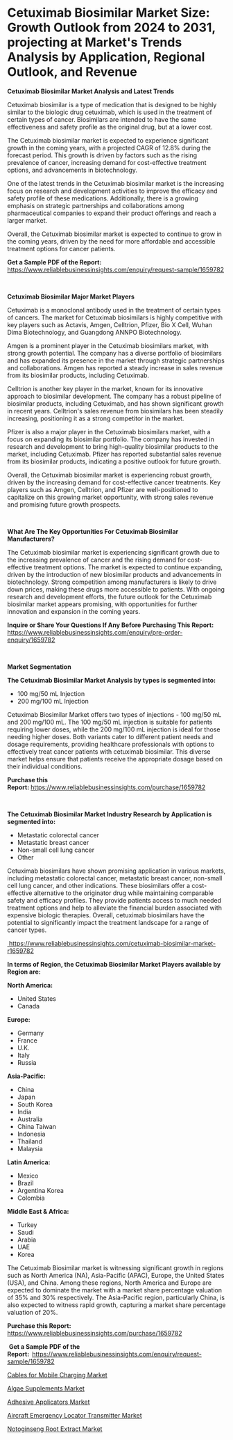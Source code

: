 <p><h1>Cetuximab Biosimilar Market Size: Growth Outlook from 2024 to 2031, projecting at Market's Trends Analysis by Application, Regional Outlook, and Revenue</h1></p><p><strong>Cetuximab Biosimilar Market Analysis and Latest Trends</strong></p>
<p><p>Cetuximab biosimilar is a type of medication that is designed to be highly similar to the biologic drug cetuximab, which is used in the treatment of certain types of cancer. Biosimilars are intended to have the same effectiveness and safety profile as the original drug, but at a lower cost.</p><p>The Cetuximab biosimilar market is expected to experience significant growth in the coming years, with a projected CAGR of 12.8% during the forecast period. This growth is driven by factors such as the rising prevalence of cancer, increasing demand for cost-effective treatment options, and advancements in biotechnology.</p><p>One of the latest trends in the Cetuximab biosimilar market is the increasing focus on research and development activities to improve the efficacy and safety profile of these medications. Additionally, there is a growing emphasis on strategic partnerships and collaborations among pharmaceutical companies to expand their product offerings and reach a larger market.</p><p>Overall, the Cetuximab biosimilar market is expected to continue to grow in the coming years, driven by the need for more affordable and accessible treatment options for cancer patients.</p></p>
<p><strong>Get a Sample PDF of the Report:&nbsp;</strong> <a href="https://www.reliablebusinessinsights.com/enquiry/request-sample/1659782">https://www.reliablebusinessinsights.com/enquiry/request-sample/1659782</a></p>
<p>&nbsp;</p>
<p><strong>Cetuximab Biosimilar Major Market Players</strong></p>
<p><p>Cetuximab is a monoclonal antibody used in the treatment of certain types of cancers. The market for Cetuximab biosimilars is highly competitive with key players such as Actavis, Amgen, Celltrion, Pfizer, Bio X Cell, Wuhan Dima Biotechnology, and Guangdong ANNPO Biotechnology.</p><p>Amgen is a prominent player in the Cetuximab biosimilars market, with strong growth potential. The company has a diverse portfolio of biosimilars and has expanded its presence in the market through strategic partnerships and collaborations. Amgen has reported a steady increase in sales revenue from its biosimilar products, including Cetuximab.</p><p>Celltrion is another key player in the market, known for its innovative approach to biosimilar development. The company has a robust pipeline of biosimilar products, including Cetuximab, and has shown significant growth in recent years. Celltrion's sales revenue from biosimilars has been steadily increasing, positioning it as a strong competitor in the market.</p><p>Pfizer is also a major player in the Cetuximab biosimilars market, with a focus on expanding its biosimilar portfolio. The company has invested in research and development to bring high-quality biosimilar products to the market, including Cetuximab. Pfizer has reported substantial sales revenue from its biosimilar products, indicating a positive outlook for future growth.</p><p>Overall, the Cetuximab biosimilar market is experiencing robust growth, driven by the increasing demand for cost-effective cancer treatments. Key players such as Amgen, Celltrion, and Pfizer are well-positioned to capitalize on this growing market opportunity, with strong sales revenue and promising future growth prospects.</p></p>
<p>&nbsp;</p>
<p><strong>What Are The Key Opportunities For Cetuximab Biosimilar Manufacturers?</strong></p>
<p><p>The Cetuximab biosimilar market is experiencing significant growth due to the increasing prevalence of cancer and the rising demand for cost-effective treatment options. The market is expected to continue expanding, driven by the introduction of new biosimilar products and advancements in biotechnology. Strong competition among manufacturers is likely to drive down prices, making these drugs more accessible to patients. With ongoing research and development efforts, the future outlook for the Cetuximab biosimilar market appears promising, with opportunities for further innovation and expansion in the coming years.</p></p>
<p><strong>Inquire or Share Your Questions If Any Before Purchasing This Report:</strong> <a href="https://www.reliablebusinessinsights.com/enquiry/pre-order-enquiry/1659782">https://www.reliablebusinessinsights.com/enquiry/pre-order-enquiry/1659782</a></p>
<p>&nbsp;</p>
<p><strong>Market Segmentation</strong></p>
<p><strong>The Cetuximab Biosimilar Market Analysis by types is segmented into:</strong></p>
<p><ul><li>100 mg/50 mL Injection</li><li>200 mg/100 mL Injection</li></ul></p>
<p><p>Cetuximab Biosimilar Market offers two types of injections - 100 mg/50 mL and 200 mg/100 mL. The 100 mg/50 mL injection is suitable for patients requiring lower doses, while the 200 mg/100 mL injection is ideal for those needing higher doses. Both variants cater to different patient needs and dosage requirements, providing healthcare professionals with options to effectively treat cancer patients with cetuximab biosimilar. This diverse market helps ensure that patients receive the appropriate dosage based on their individual conditions.</p></p>
<p><strong>Purchase this Report:&nbsp;</strong><a href="https://www.reliablebusinessinsights.com/purchase/1659782">https://www.reliablebusinessinsights.com/purchase/1659782</a></p>
<p>&nbsp;</p>
<p><strong>The Cetuximab Biosimilar Market Industry Research by Application is segmented into:</strong></p>
<p><ul><li>Metastatic colorectal cancer</li><li>Metastatic breast cancer</li><li>Non-small cell lung cancer</li><li>Other</li></ul></p>
<p><p>Cetuximab biosimilars have shown promising application in various markets, including metastatic colorectal cancer, metastatic breast cancer, non-small cell lung cancer, and other indications. These biosimilars offer a cost-effective alternative to the originator drug while maintaining comparable safety and efficacy profiles. They provide patients access to much needed treatment options and help to alleviate the financial burden associated with expensive biologic therapies. Overall, cetuximab biosimilars have the potential to significantly impact the treatment landscape for a range of cancer types.</p></p>
<p><a href="https://www.reliablebusinessinsights.com/cetuximab-biosimilar-market-r1659782">&nbsp;https://www.reliablebusinessinsights.com/cetuximab-biosimilar-market-r1659782</a></p>
<p><strong>In terms of Region, the Cetuximab Biosimilar Market Players available by Region are:</strong></p>
<p>
    <p> <strong> North America: </strong>
        <ul>
            <li>United States</li>
            <li>Canada</li>
        </ul>
        </p> 
    <p> <strong> Europe: </strong>
        <ul>
            <li>Germany</li>
            <li>France</li>
            <li>U.K.</li>
            <li>Italy</li>
            <li>Russia</li>
        </ul>
        </p> 
    <p> <strong> Asia-Pacific: </strong>
        <ul>
            <li>China</li>
            <li>Japan</li>
            <li>South Korea</li>
            <li>India</li>
            <li>Australia</li>
            <li>China Taiwan</li>
            <li>Indonesia</li>
            <li>Thailand</li>
            <li>Malaysia</li>
        </ul>
        </p> 
    <p> <strong> Latin America: </strong>
        <ul>
            <li>Mexico</li>
            <li>Brazil</li>
            <li>Argentina Korea</li>
            <li>Colombia</li>
        </ul>
        </p> 
    <p> <strong> Middle East & Africa: </strong>
        <ul>
            <li>Turkey</li>
            <li>Saudi</li>
            <li>Arabia</li>
            <li>UAE</li>
            <li>Korea</li>
        </ul>
    </p>
    </p>
<p><p>The Cetuximab Biosimilar market is witnessing significant growth in regions such as North America (NA), Asia-Pacific (APAC), Europe, the United States (USA), and China. Among these regions, North America and Europe are expected to dominate the market with a market share percentage valuation of 35% and 30% respectively. The Asia-Pacific region, particularly China, is also expected to witness rapid growth, capturing a market share percentage valuation of 20%.</p></p>
<p><strong>Purchase this Report: </strong><a href="https://www.reliablebusinessinsights.com/purchase/1659782">https://www.reliablebusinessinsights.com/purchase/1659782</a></p>
<p>&nbsp;<strong>Get a Sample PDF of the Report:&nbsp;&nbsp;</strong><a href="https://www.reliablebusinessinsights.com/enquiry/request-sample/1659782">https://www.reliablebusinessinsights.com/enquiry/request-sample/1659782</a></p>
<p><strong></strong></p>
<p><p><a href="https://www.linkedin.com/pulse/navigating-global-cables-mobile-charging-market-landscape-rlpof?trackingId=2%2F6%2BtR7vTZ%2BIG4nlPKi9XA%3D%3D">Cables for Mobile Charging Market</a></p><p><a href="https://github.com/evanArnold06/Market-Research-Report-List-1/blob/main/algae-supplements-market.md">Algae Supplements Market</a></p><p><a href="https://medium.com/@sylviajacksonb5/adhesive-applicators-market-investigation-industry-evolution-and-forecast-till-2031-9689e1cb13b0">Adhesive Applicators Market</a></p><p><a href="https://www.linkedin.com/pulse/global-aircraft-emergency-locator-transmitter-market-share-07jaf?trackingId=Zg28Tun7QYaDzXeZlNbPVg%3D%3D">Aircraft Emergency Locator Transmitter Market</a></p><p><a href="https://github.com/mabutironaldo/Market-Research-Report-List-5/blob/main/notoginseng-root-extract-market.md">Notoginseng Root Extract Market</a></p></p>